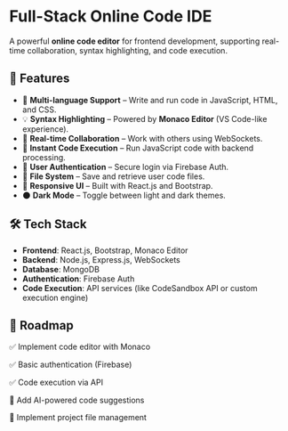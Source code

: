 # Full-Stack Online Code IDE

A powerful **online code editor** for frontend development, supporting real-time collaboration, syntax highlighting, and code execution.

## 🚀 Features

- 📝 **Multi-language Support** – Write and run code in JavaScript, HTML, and CSS.
- 💡 **Syntax Highlighting** – Powered by **Monaco Editor** (VS Code-like experience).
- 📡 **Real-time Collaboration** – Work with others using WebSockets.
- 🚀 **Instant Code Execution** – Run JavaScript code with backend processing.
- 🔑 **User Authentication** – Secure login via Firebase Auth.
- 📁 **File System** – Save and retrieve user code files.
- 🎨 **Responsive UI** – Built with React.js and Bootstrap.
- 🌑 **Dark Mode** – Toggle between light and dark themes.

## 🛠️ Tech Stack

- **Frontend**: React.js, Bootstrap, Monaco Editor
- **Backend**: Node.js, Express.js, WebSockets
- **Database**: MongoDB
- **Authentication**: Firebase Auth
- **Code Execution**: API services (like CodeSandbox API or custom execution engine)

## 🎯 Roadmap

✅ Implement code editor with Monaco

✅ Basic authentication (Firebase)

✅ Code execution via API

🚧 Add AI-powered code suggestions

🚧 Implement project file management
